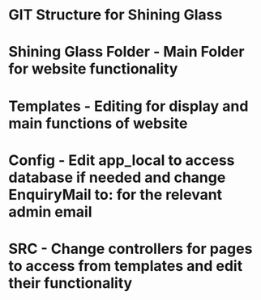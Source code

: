 # GIT Structure for Shining Glass
# Shining Glass Folder - Main Folder for website functionality
# Templates - Editing for display and main functions of website
# Config - Edit app_local to access database if needed and change EnquiryMail to: for the relevant admin email
# SRC - Change controllers for pages to access from templates and edit their functionality

